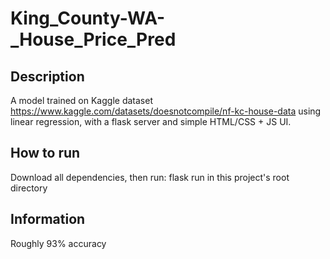 # King_County-WA-_House_Price_Pred
## Description
A model trained on Kaggle dataset https://www.kaggle.com/datasets/doesnotcompile/nf-kc-house-data using linear regression, with a flask server and simple HTML/CSS + JS UI.
## How to run
Download all dependencies, then run:
flask run
in this project's root directory
## Information
Roughly 93% accuracy
